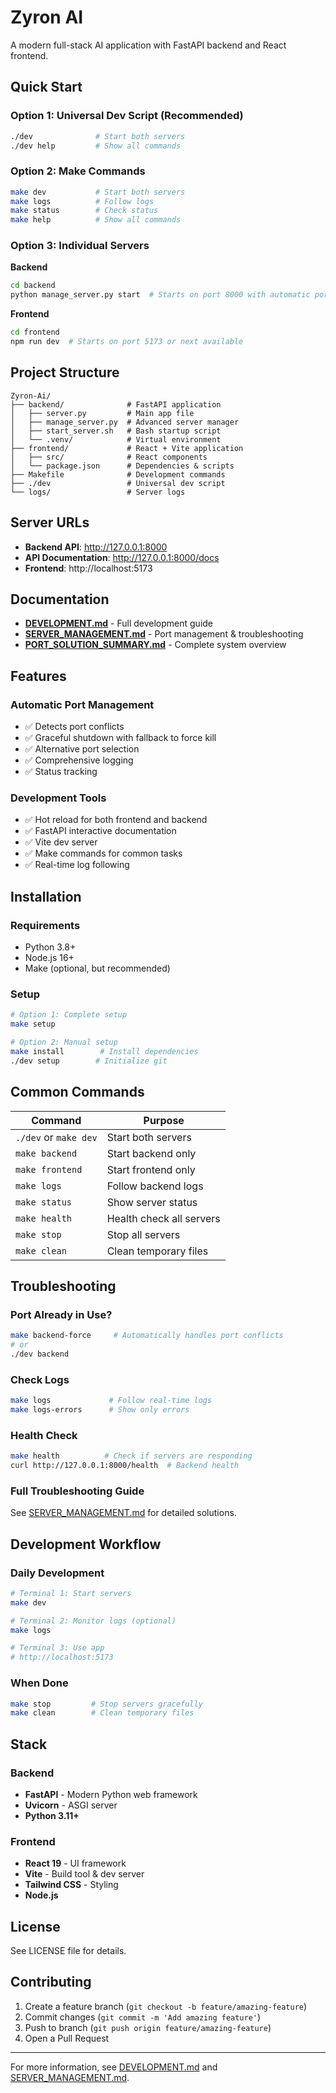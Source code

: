 # Zyron AI

A modern full-stack AI application with FastAPI backend and React frontend.

## Quick Start

### Option 1: Universal Dev Script (Recommended)
```bash
./dev              # Start both servers
./dev help         # Show all commands
```

### Option 2: Make Commands
```bash
make dev           # Start both servers
make logs          # Follow logs
make status        # Check status
make help          # Show all commands
```

### Option 3: Individual Servers

**Backend**
```bash
cd backend
python manage_server.py start  # Starts on port 8000 with automatic port management
```

**Frontend**
```bash
cd frontend
npm run dev  # Starts on port 5173 or next available
```

## Project Structure

```
Zyron-Ai/
├── backend/              # FastAPI application
│   ├── server.py         # Main app file
│   ├── manage_server.py  # Advanced server manager
│   ├── start_server.sh   # Bash startup script
│   └── .venv/            # Virtual environment
├── frontend/             # React + Vite application
│   ├── src/              # React components
│   └── package.json      # Dependencies & scripts
├── Makefile              # Development commands
├── ./dev                 # Universal dev script
└── logs/                 # Server logs
```

## Server URLs

- **Backend API**: http://127.0.0.1:8000
- **API Documentation**: http://127.0.0.1:8000/docs
- **Frontend**: http://localhost:5173

## Documentation

- **[DEVELOPMENT.md](DEVELOPMENT.md)** - Full development guide
- **[SERVER_MANAGEMENT.md](SERVER_MANAGEMENT.md)** - Port management & troubleshooting
- **[PORT_SOLUTION_SUMMARY.md](PORT_SOLUTION_SUMMARY.md)** - Complete system overview

## Features

### Automatic Port Management
- ✅ Detects port conflicts
- ✅ Graceful shutdown with fallback to force kill
- ✅ Alternative port selection
- ✅ Comprehensive logging
- ✅ Status tracking

### Development Tools
- ✅ Hot reload for both frontend and backend
- ✅ FastAPI interactive documentation
- ✅ Vite dev server
- ✅ Make commands for common tasks
- ✅ Real-time log following

## Installation

### Requirements
- Python 3.8+
- Node.js 16+
- Make (optional, but recommended)

### Setup

```bash
# Option 1: Complete setup
make setup

# Option 2: Manual setup
make install        # Install dependencies
./dev setup        # Initialize git
```

## Common Commands

| Command | Purpose |
|---------|---------|
| `./dev` or `make dev` | Start both servers |
| `make backend` | Start backend only |
| `make frontend` | Start frontend only |
| `make logs` | Follow backend logs |
| `make status` | Show server status |
| `make health` | Health check all servers |
| `make stop` | Stop all servers |
| `make clean` | Clean temporary files |

## Troubleshooting

### Port Already in Use?
```bash
make backend-force     # Automatically handles port conflicts
# or
./dev backend
```

### Check Logs
```bash
make logs             # Follow real-time logs
make logs-errors      # Show only errors
```

### Health Check
```bash
make health          # Check if servers are responding
curl http://127.0.0.1:8000/health  # Backend health
```

### Full Troubleshooting Guide
See [SERVER_MANAGEMENT.md](SERVER_MANAGEMENT.md) for detailed solutions.

## Development Workflow

### Daily Development
```bash
# Terminal 1: Start servers
make dev

# Terminal 2: Monitor logs (optional)
make logs

# Terminal 3: Use app
# http://localhost:5173
```

### When Done
```bash
make stop         # Stop servers gracefully
make clean        # Clean temporary files
```

## Stack

### Backend
- **FastAPI** - Modern Python web framework
- **Uvicorn** - ASGI server
- **Python 3.11+**

### Frontend
- **React 19** - UI framework
- **Vite** - Build tool & dev server
- **Tailwind CSS** - Styling
- **Node.js**

## License

See LICENSE file for details.

## Contributing

1. Create a feature branch (`git checkout -b feature/amazing-feature`)
2. Commit changes (`git commit -m 'Add amazing feature'`)
3. Push to branch (`git push origin feature/amazing-feature`)
4. Open a Pull Request

---

For more information, see [DEVELOPMENT.md](DEVELOPMENT.md) and [SERVER_MANAGEMENT.md](SERVER_MANAGEMENT.md).
